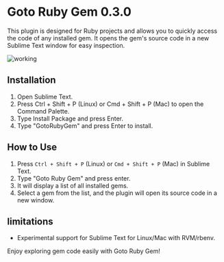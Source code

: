 # Goto Ruby Gem 0.3.0

This plugin is designed for Ruby projects and allows you to quickly access the code of any installed gem. It opens the gem's source code in a new Sublime Text window for easy inspection.

![working](https://github.com/ZainIftikhar7vals/GotoRubyGem/assets/88649907/f23eeb13-061b-4e27-a7f5-a5d35d7e5933)

## Installation

1. Open Sublime Text.
2. Press Ctrl + Shift + P (Linux) or Cmd + Shift + P (Mac) to open the Command Palette.
3. Type Install Package and press Enter.
4. Type "GotoRubyGem" and press Enter to install.

## How to Use

1. Press `Ctrl + Shift + P` (Linux) or `Cmd + Shift + P` (Mac) in Sublime Text.
2. Type "Goto Ruby Gem" and press enter.
3. It will display a list of all installed gems.
4. Select a gem from the list, and the plugin will open its source code in a new window.

## limitations
* Experimental support for Sublime Text for Linux/Mac with RVM/rbenv.

Enjoy exploring gem code easily with Goto Ruby Gem!
